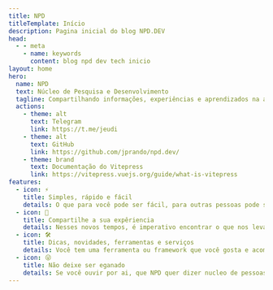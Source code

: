 ```yaml
---
title: NPD
titleTemplate: Início
description: Pagina inicial do blog NPD.DEV
head:
  - - meta
    - name: keywords
      content: blog npd dev tech inicio
layout: home
hero:
  name: NPD
  text: Núcleo de Pesquisa e Desenvolvimento
  tagline: Compartilhando informações, experiências e aprendizados na área de tecnologia.
  actions:
    - theme: alt
      text: Telegram
      link: https://t.me/jeudi
    - theme: alt
      text: GitHub
      link: https://github.com/jprando/npd.dev/
    - theme: brand
      text: Documentação do Vitepress
      link: https://vitepress.vuejs.org/guide/what-is-vitepress
features:
  - icon: ⚡️
    title: Simples, rápido e fácil
    details: O que para você pode ser fácil, para outras pessoas pode ser difícil, vamos centralizar os hack que encontrarmos na rede.
  - icon: 🤝
    title: Compartilhe a sua expêriencia
    details: Nesses novos tempos, é imperativo encontrar o que nos levará a um outro patamar!
  - icon: 🛠️
    title: Dicas, novidades, ferramentas e serviços
    details: Você tem uma ferramenta ou framework que você gosta e acompanha? utilize este espaço e compartilhe.
  - icon: 😜
    title: Não deixe ser eganado
    details: Se você ouvir por ai, que NPD quer dizer nucleo de pessoas desoculpadas, nucleo de pessoas doidas ou ninguem precisa deles, é tudo mentira.
---
```

